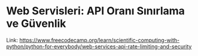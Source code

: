 # Web Servisleri: API Oranı Sınırlama ve Güvenlik

Link: https://www.freecodecamp.org/learn/scientific-computing-with-python/python-for-everybody/web-services-api-rate-limiting-and-security